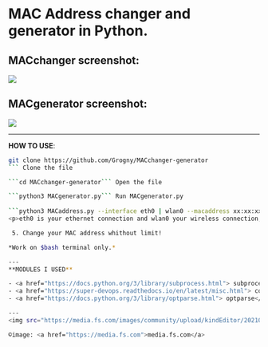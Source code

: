 <h1>MAC Address changer and generator in Python.</h1>

**MACchanger screenshot:**
-
<img src="https://github.com/Grogny/image-video-gif/blob/main/macaddress.png?raw=true">

**MACgenerator screenshot:**
-
<img src="https://github.com/Grogny/image-video-gif/blob/main/MACgenerator.png?raw=true">

---
**HOW TO USE**:

```bash
git clone https://github.com/Grogny/MACchanger-generator
``` Clone the file

```cd MACchanger-generator``` Open the file

```python3 MACgenerator.py``` Run MACgenerator.py
 
```python3 MACaddress.py --interface eth0 | wlan0 --macaddress xx:xx:xx:xx:xx:xx``` Run MACaddress.py
<p>eth0 is your ethernet connection and wlan0 your wireless connection, choose the one you want to change!</p>

 5. Change your MAC address whithout limit!

*Work on $bash terminal only.*

---
**MODULES I USED**

- <a href="https://docs.python.org/3/library/subprocess.html"> subprocess</a>
- <a href="https://super-devops.readthedocs.io/en/latest/misc.html"> colorama</a>
- <a href="https://docs.python.org/3/library/optparse.html"> optparse</a>

---
<img src="https://media.fs.com/images/community/upload/kindEditor/202104/12/l-adresse-mac-1618209718-GYzYSMPm46.jpg">

©image: <a href="https://media.fs.com">media.fs.com</a>
